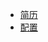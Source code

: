 <!--
 * @version: 1.0.0
 * @Date: 2019-06-21 11:05:37
 * @LastEditTime: 2019-06-21 11:05:37
 -->

* [简历](view/config/resume.md)
* [配置](view/config/config.md)